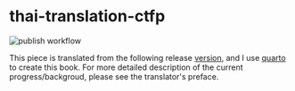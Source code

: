 # thai-translation-ctfp

![publish workflow](https://github.com/Phutoast/play-quarto/actions/workflows/blank.yml/badge.svg)


This piece is translated from the following release [version](https://github.com/hmemcpy/milewski-ctfp-pdf/releases/tag/v36-98b71ac), and I use [quarto](https://quarto.org/) to create this book. For more detailed description of the current progress/backgroud, please see the translator's preface.



